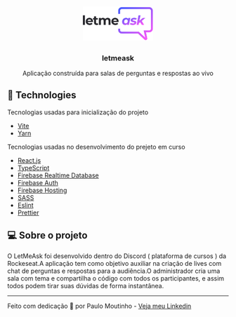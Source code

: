 <h1 align="center">
  <img alt="Letmeask" src=".github/logo.svg" width="160px">
</h1>

<h3 align="center">
  letmeask
</h3>

<p align="center">Aplicação construída para salas de perguntas e respostas ao vivo</p>

## 🚀 Technologies

Tecnologias usadas para inicialização do projeto

- [Vite](https://vitejs.dev/)
- [Yarn](https://yarnpkg.com/) 


Tecnologias usadas no desenvolvimento do prejeto em curso

- [React.js](https://reactjs.org/)
- [TypeScript](https://www.typescriptlang.org/)
- [Firebase Realtime Database](https://firebase.google.com/)
- [Firebase Auth](https://firebase.google.com/)
- [Firebase Hosting](https://firebase.google.com/)
- [SASS](https://sass-lang.com/)
- [Eslint](https://eslint.org/)
- [Prettier](https://prettier.io/)

## 💻 Sobre o projeto
<p>O LetMeAsk foi desenvolvido dentro do Discord ( plataforma de cursos ) da Rockeseat.A aplicação tem como objetivo auxiliar na criação de lives com chat de perguntas e respostas para a audiência.O administrador cria uma sala com tema e compartilha o código com todos os participantes, e assim todos podem tirar suas dúvidas de forma instantânea.</p>


<!-- <h4>Veja a aplicação no ar <a href="https://letmeask-86b47.web.app/" target="_blank">LetMeAsk</a></h4> -->


---

Feito com dedicação 💜 por Paulo Moutinho - [Veja meu Linkedin](https://www.linkedin.com/in/paulomoutinhovitor/)

